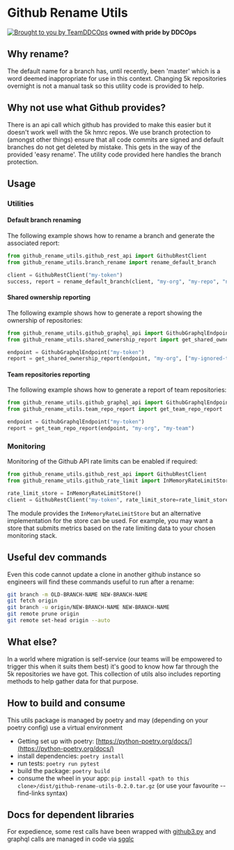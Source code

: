 # Github Rename Utils

[![Brought to you by TeamDDCOps](https://img.shields.io/badge/MDTP-DDCOps-40D9C0?style=flat&labelColor=000000&logo=gov.uk)](https://confluence.tools.tax.service.gov.uk/display/Tools) **owned with pride by DDCOps**

## Why rename?

The default name for a branch has, until recently, been 'master' which is a word deemed inappropriate for use in this context. Changing 5k repositories overnight is not a manual task so this utility code is provided to help.

## Why not use what Github provides?

There is an api call which github has provided to make this easier but it doesn't work well with the 5k hmrc repos. We use branch protection to (amongst other things) ensure that all code commits are signed and default branches do not get deleted by mistake. This gets in the way of the provided 'easy rename'. The utility code provided here handles the branch protection.

## Usage

### Utilities

#### Default branch renaming

The following example shows how to rename a branch and generate the associated report:

```python
from github_rename_utils.github_rest_api import GithubRestClient
from github_rename_utils.branch_rename import rename_default_branch

client = GithubRestClient("my-token")
success, report = rename_default_branch(client, "my-org", "my-repo", "new-default-branch")
```

#### Shared ownership reporting

The following example shows how to generate a report showing the ownership of repositories:

```python
from github_rename_utils.github_graphql_api import GithubGraphqlEndpoint
from github_rename_utils.shared_ownership_report import get_shared_ownership_report

endpoint = GithubGraphqlEndpoint("my-token")
report = get_shared_ownership_report(endpoint, "my-org", ["my-ignored-team"])
```

#### Team repositories reporting

The following example shows how to generate a report of team repositories:

```python
from github_rename_utils.github_graphql_api import GithubGraphqlEndpoint
from github_rename_utils.team_repo_report import get_team_repo_report

endpoint = GithubGraphqlEndpoint("my-token")
report = get_team_repo_report(endpoint, "my-org", "my-team")
```

### Monitoring

Monitoring of the Github API rate limits can be enabled if required:

```python
from github_rename_utils.github_rest_api import GithubRestClient
from github_rename_utils.github_rate_limit import InMemoryRateLimitStore

rate_limit_store = InMemoryRateLimitStore()
client = GithubRestClient("my-token", rate_limit_store=rate_limit_store)
```

The module provides the `InMemoryRateLimitStore` but an alternative implementation for the store can be used. For example, you may want a store that submits metrics based on the rate limiting data to your chosen monitoring stack.

## Useful dev commands

Even this code cannot update a clone in another github instance so engineers will find these commands useful to run after a rename:

```bash
git branch -m OLD-BRANCH-NAME NEW-BRANCH-NAME
git fetch origin
git branch -u origin/NEW-BRANCH-NAME NEW-BRANCH-NAME
git remote prune origin
git remote set-head origin --auto
```

## What else?

In a world where migration is self-service (our teams will be empowered to trigger this when it suits them best) it's good to know how far through the 5k repositories we have got. This collection of utils also includes reporting methods to help gather data for that purpose.

## How to build and consume

This utils package is managed by poetry and may (depending on your poetry config) use a virtual environment

- Getting set up with poetry: [https://python-poetry.org/docs/](https://python-poetry.org/docs/)
- install dependencies: `poetry install`
- run tests: `poetry run pytest`
- build the package: `poetry build`
- consume the wheel in your app: `pip install <path to this clone>/dist/github-rename-utils-0.2.0.tar.gz` (or use your favourite --find-links syntax)

## Docs for dependent libraries

For expedience, some rest calls have been wrapped with [github3.py](https://github3py.readthedocs.io/en/master/narrative/index.html) and graphql calls are managed in code via [sgqlc](https://sgqlc.readthedocs.io/en/latest/index.html)
